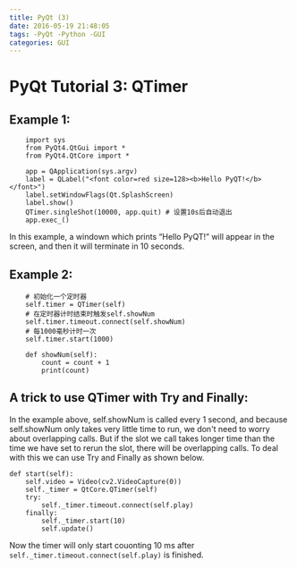 ```yaml
---
title: PyQt (3)
date: 2016-05-19 21:48:05
tags: -PyQt -Python -GUI
categories: GUI
---
```

# PyQt Tutorial 3: QTimer
## Example 1:

		import sys
		from PyQt4.QtGui import *
		from PyQt4.QtCore import *
		 
		app = QApplication(sys.argv)
		label = QLabel("<font color=red size=128><b>Hello PyQT!</b></font>")
		label.setWindowFlags(Qt.SplashScreen)
		label.show()
		QTimer.singleShot(10000, app.quit) # 设置10s后自动退出
		app.exec_()

In this example, a windown which prints “Hello PyQT!” will appear in the screen, and then it will terminate in 10 seconds.  
  
## Example 2:
		# 初始化一个定时器
		self.timer = QTimer(self)
		# 在定时器计时结束时触发self.showNum
		self.timer.timeout.connect(self.showNum)
		# 每1000毫秒计时一次
		self.timer.start(1000)
		
		def showNum(self):
			count = count + 1
			print(count)
  
## A trick to use QTimer with Try and Finally:
In the example above, self.showNum is called every 1 second, and because self.showNum only takes very little time to run, we don't need to worry about overlapping calls. But if the slot we call takes longer time than the time we have set to rerun the slot, there will be overlapping calls. To deal with this we can use Try and Finally as shown below.

    def start(self):
        self.video = Video(cv2.VideoCapture(0))
        self._timer = QtCore.QTimer(self)
        try:
            self._timer.timeout.connect(self.play)
        finally:
            self._timer.start(10)
            self.update()

Now the timer will only start couonting 10 ms after `self._timer.timeout.connect(self.play)` is finished.